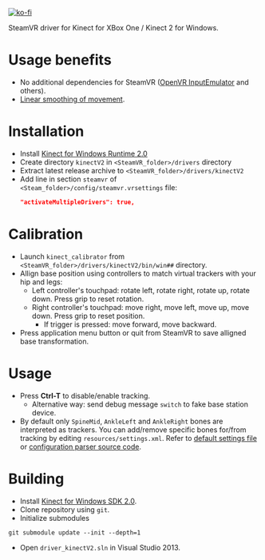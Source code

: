 [![ko-fi](https://www.ko-fi.com/img/githubbutton_sm.svg)](https://ko-fi.com/I2I0XK1A)

SteamVR driver for Kinect for XBox One / Kinect 2 for Windows.

# Usage benefits
* No additional dependencies for SteamVR ([OpenVR InputEmulator](https://github.com/matzman666/OpenVR-InputEmulator) and others).
* [Linear smoothing of movement](https://twitter.com/SDraw_/status/1231987403721756672). 

# Installation
* Install [Kinect for Windows Runtime 2.0](https://www.microsoft.com/en-us/download/details.aspx?id=44559)
* Create directory `kinectV2` in `<SteamVR_folder>/drivers` directory
* Extract latest release archive to `<SteamVR_folder>/drivers/kinectV2`
* Add line in section `steamvr` of `<Steam_folder>/config/steamvr.vrsettings` file:
  ```JSON
  "activateMultipleDrivers": true,
  ```

# Calibration
* Launch `kinect_calibrator` from `<SteamVR_folder>/drivers/kinectV2/bin/win##` directory.
* Allign base position using controllers to match virtual trackers with your hip and legs:
  * Left controller's touchpad: rotate left, rotate right, rotate up, rotate down. Press grip to reset rotation.
  * Right controller's touchpad: move right, move left, move up, move down. Press grip to reset position.
    * If trigger is pressed: move forward, move backward.
* Press application menu button or quit from SteamVR to save alligned base transformation.

# Usage
* Press **Ctrl-T** to disable/enable tracking.
  * Alternative way: send debug message `switch` to fake base station device.
* By default only `SpineMid`, `AnkleLeft` and `AnkleRight` bones are interpreted as trackers. You can add/remove specific bones for/from tracking by editing `resources/settings.xml`. Refer to [default settings file](../master/resources/settings.xml) or [configuration parser source code](../master/driver_kinectV2/CDriverConfig.cpp#L20).

# Building
* Install [Kinect for Windows SDK 2.0](https://www.microsoft.com/en-us/download/details.aspx?id=44561).
* Clone repository using `git`.
* Initialize submodules
```
git submodule update --init --depth=1
```
* Open `driver_kinectV2.sln` in Visual Studio 2013.
